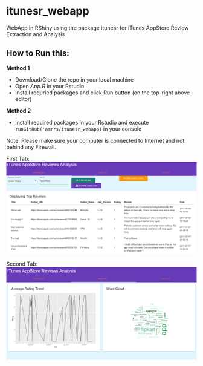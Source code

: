# itunesr_webapp
WebApp in RShiny using the package itunesr for iTunes AppStore Review Extraction and Analysis

## How to Run this:

**Method 1**

* Download/Clone the repo in your local machine
* Open *App.R* in your Rstudio 
* Install requried packages and click Run button (on the top-right above editor) 

**Method 2**

* Install required packages in your Rstudio and execute `runGitHub('amrrs/itunesr_webapp)` in your console 

Note: Please make sure your computer is connected to Internet and not behind any Firewall.


First Tab:
![Screenshot](itunes_webapp_screenshot.PNG)

Second Tab:
![Screenshot](itunes_webapp_screenshot_2.PNG)
